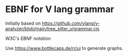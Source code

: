 # EBNF for V lang grammar

Initially based on https://github.com/vlang/v-analyzer/blob/main/tree_sitter_v/grammar.cjs

*W3C's EBNF notation*

Use https://www.bottlecaps.de/rr/ui to generate graphs.